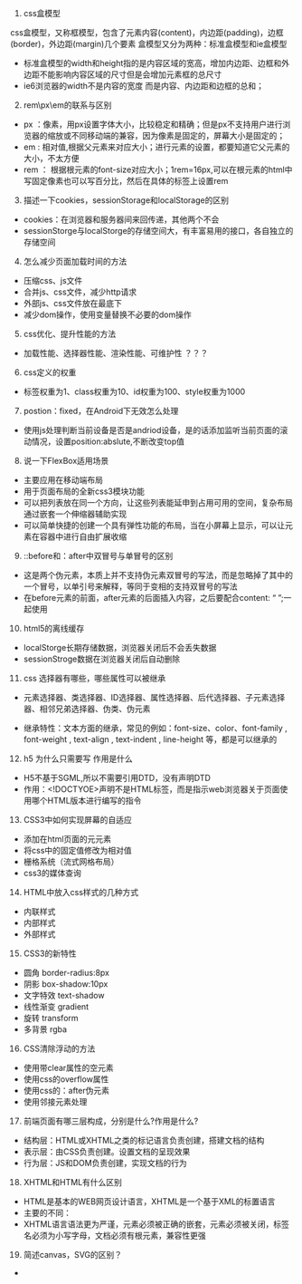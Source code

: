 1. css盒模型

css盒模型，又称框模型，包含了元素内容(content)，内边距(padding)，边框(border)，外边距(margin)几个要素
盒模型又分为两种：标准盒模型和ie盒模型
- 标准盒模型的width和height指的是内容区域的宽高，增加内边距、边框和外边距不能影响内容区域的尺寸但是会增加元素框的总尺寸
- ie6浏览器的width不是内容的宽度 而是内容、内边距和边框的总和；

2. rem\px\em的联系与区别

- px ：像素，用px设置字体大小，比较稳定和精确；但是px不支持用户进行浏览器的缩放或不同移动端的兼容，因为像素是固定的，屏幕大小是固定的；
- em : 相对值,根据父元素来对应大小；进行元素的设置，都要知道它父元素的大小，不太方便
- rem ： 根据根元素的font-size对应大小；1rem=16px,可以在根元素的html中写固定像素也可以写百分比，然后在具体的标签上设置rem

3. 描述一下cookies，sessionStorage和localStorage的区别

- cookies：在浏览器和服务器间来回传递，其他两个不会
- sessionStorge与localStorge的存储空间大，有丰富易用的接口，各自独立的存储空间

4. 怎么减少页面加载时间的方法

- 压缩css、js文件
- 合并js、css文件，减少http请求
- 外部js、css文件放在最底下 
- 减少dom操作，使用变量替换不必要的dom操作

5. css优化、提升性能的方法

- 加载性能、选择器性能、渲染性能、可维护性  ？？？

6. css定义的权重

- 标签权重为1、class权重为10、id权重为100、style权重为1000

7. postion：fixed，在Android下无效怎么处理

- 使用js处理判断当前设备是否是andriod设备，是的话添加监听当前页面的滚动情况，设置position:abslute,不断改变top值

8. 说一下FlexBox适用场景

- 主要应用在移动端布局
- 用于页面布局的全新css3模块功能
- 可以把列表放在同一个方向，让这些列表能延申到占用可用的空间，复杂布局通过嵌套一个伸缩器辅助实现
- 可以简单快捷的创建一个具有弹性功能的布局，当在小屏幕上显示，可以让元素在容器中进行自由扩展收缩

9. ::before和：after中双冒号与单冒号的区别

- 这是两个伪元素，本质上并不支持伪元素双冒号的写法，而是忽略掉了其中的一个冒号，以单引号来解释，等同于变相的支持双冒号的写法
- 在before元素的前面，after元素的后面插入内容，之后要配合content: “ ”;一起使用

10. html5的离线缓存

- localStorge长期存储数据，浏览器关闭后不会丢失数据
- sessionStroge数据在浏览器关闭后自动删除

11. css 选择器有哪些，哪些属性可以被继承

- 元素选择器、类选择器、ID选择器、属性选择器、后代选择器、子元素选择器、相邻兄弟选择器、伪类、伪元素

- 继承特性：文本方面的继承，常见的例如：font-size、color、font-family , font-weight , text-align , text-indent , line-height 等，都是可以继承的

12. h5 为什么只需要写<!DOCTYOE HTML> 作用是什么

- H5不基于SGML,所以不需要引用DTD，没有声明DTD
- 作用：<!DOCTYOE>声明不是HTML标签，而是指示web浏览器关于页面使用哪个HTML版本进行编写的指令

13. CSS3中如何实现屏幕的自适应

- 添加在html页面的元元素
- 将css中的固定值修改为相对值
- 栅格系统（流式网格布局）
- css3的媒体查询

14. HTML中放入css样式的几种方式

- 内联样式
- 内部样式
- 外部样式

15. CSS3的新特性

- 圆角 border-radius:8px
- 阴影 box-shadow:10px
- 文字特效 text-shadow
- 线性渐变 gradient
- 旋转 transform
- 多背景 rgba 

16. CSS清除浮动的方法

- 使用带clear属性的空元素
- 使用css的overflow属性
- 使用css的：after伪元素
- 使用邻接元素处理

17. 前端页面有哪三层构成，分别是什么?作用是什么?

- 结构层：HTML或XHTML之类的标记语言负责创建，搭建文档的结构
- 表示层：由CSS负责创建。设置文档的呈现效果
- 行为层：JS和DOM负责创建，实现文档的行为

18. XHTML和HTML有什么区别

- HTML是基本的WEB网页设计语言，XHTML是一个基于XML的标置语言
- 主要的不同：
- XHTML语言语法更为严谨，元素必须被正确的嵌套，元素必须被关闭，标签名必须为小写字母，文档必须有根元素，兼容性更强

19. 简述canvas，SVG的区别？

- 
